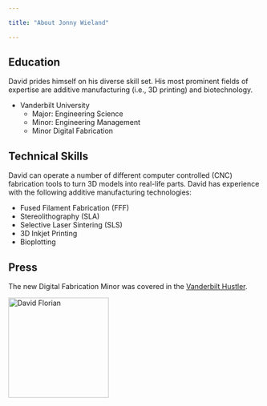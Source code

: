 ```yaml
---

title: "About Jonny Wieland"

---
```


## Education

David prides himself on his diverse skill set. His most prominent fields of expertise are additive manufacturing (i.e., 3D printing) and biotechnology. 

* Vanderbilt University 
  * Major: Engineering Science 
  * Minor: Engineering Management 
  * Minor Digital Fabrication 

## Technical Skills

David can operate a number of different computer controlled (CNC) fabrication tools to turn 3D models into real-life parts. David has experience with the following additive manufacturing technologies:

* Fused Filament Fabrication (FFF)
* Stereolithography (SLA)
* Selective Laser Sintering (SLS)
* 3D Inkjet Printing
* Bioplotting

## Press 

The new Digital Fabrication Minor was covered in the [Vanderbilt Hustler](https://vanderbilthustler.com/2022/11/09/digital-fabrication-minor-introduced-for-2022-23-academic-year/).

<img src="/assets/img/David_Headshot_web2.jpg" alt="David Florian" style="width:200px;"/>
